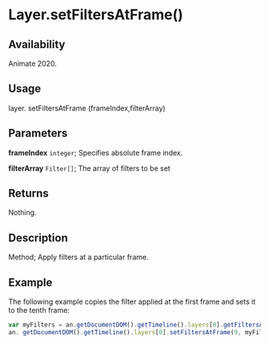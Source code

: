 # Layer.setFiltersAtFrame()

## Availability

Animate 2020.

## Usage

layer. setFiltersAtFrame (frameIndex,filterArray)

## Parameters

**frameIndex** `integer`; Specifies absolute frame index.

**filterArray** `Filter[]`; The array of filters to be set

## Returns

Nothing.

## Description

Method; Apply filters at a particular frame.

## Example

The following example copies the filter applied at the first frame and sets it to the tenth frame:

```javascript
var myFilters = an.getDocumentDOM().getTimeline().layers[0].getFiltersAtFrame(0);
an. getDocumentDOM().getTimeline().layers[0].setFiltersAtFrame(9, myFilters);
```
